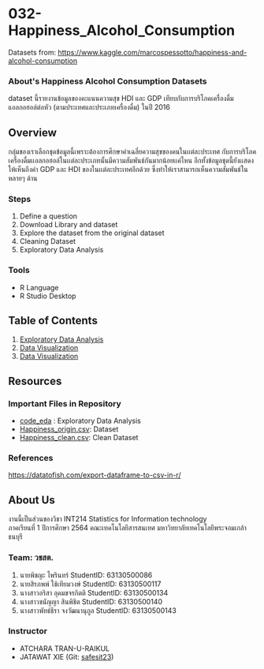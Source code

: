 # 032-Happiness_Alcohol_Consumption
Datasets from: https://www.kaggle.com/marcospessotto/happiness-and-alcohol-consumption

### About's Happiness Alcohol Consumption Datasets
dataset นี้รายงานข้อมูลของคะแนนความสุข HDI และ GDP เทียบกับการบริโภคเครื่องดื่มแอลกอฮอล์ต่อหัว (ตามประเทศและประเภทเครื่องดื่ม) ในปี 2016

## Overview
  กลุ่มของเราเลือกชุดข้อมูลนี้เพราะต้องการศึกษาค่าเฉลี่ยความสุขของคนในเเต่ละประเทศ กับการบริโภคเครื่องดื่มเเอลกอฮอล์ในเเต่ละประเภทนั้นมีความสัมพันธ์กันมากน้อยเเค่ไหน อีกทั้งข้อมูลชุดนี้ยังเเสดงให้เห็นถึงค่า GDP และ HDI ของในเเต่ละประเทศอีกด้วย ซึ่งทำให้เราสามารถเห็นความสัมพันธ์ในหลายๆ ด้าน

### Steps

1. Define a question
2. Download Library and dataset
3. Explore the dataset from the original dataset
4. Cleaning Dataset
5. Exploratory Data Analysis

### Tools

- R Language
- R Studio Desktop

## Table of Contents

1. [Exploratory Data Analysis](./01_explore.md)
2. [Data Visualization](./02_DataVisual.md)
3. [Data Visualization](./Hypothesis_test.md)

## Resources

### Important Files in Repository

- [code_eda](./code_eda.R) : Exploratory Data Analysis
- [Happiness_origin.csv](./Happiness_origin.csv): Dataset
- [Happiness_clean.csv](./Happiness_clean.csv): Clean Dataset

### References

https://datatofish.com/export-dataframe-to-csv-in-r/

## About Us
งานนี้เป็นส่วนของวิชา INT214 Statistics for Information technology <br/> ภาคเรียนที่ 1 ปีการศึกษา 2564 คณะเทคโนโลยีสารสนเทศ มหาวิทยาลัยเทคโนโลยีพระจอมเกล้าธนบุรี
### Team: วชสต.
1. นายพิชญะ     ไพรินทร์      StudentID: 63130500086 
2. นายสิรภพพ์    ใช้เทียมวงษ์   StudentID: 63130500117
3. นางสาวอริสา   อุดมขจรกิตติ   StudentID: 63130500134
4. นางสาวชนัญญา สินพิชิต      StudentID: 63130500140
5. นางสาวพัทธ์ธีรา จงวัฒนานุกูล  StudentID: 63130500143

### Instructor
- ATCHARA TRAN-U-RAIKUL
- JATAWAT XIE (Git: [safesit23](https://github.com/safesit23))



